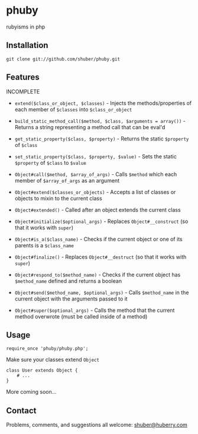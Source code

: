 # phuby

rubyisms in php


## Installation

	git clone git://github.com/shuber/phuby.git


## Features

INCOMPLETE

* `extend($class_or_object, $classes)`                 - Injects the methods/properties of each member of `$classes` into `$class_or_object`
* `build_static_method_call($method, $class, $arguments = array())` - Returns a string representing a method call that can be eval'd
* `get_static_property($class, $property)`             - Returns the static `$property` of `$class`
* `set_static_property($class, $property, $value)`     - Sets the static `$property` of `$class` to `$value`

* `Object#call($method, $array_of_args)`               - Calls `$method` which each member of `$array_of_args` as an argument
* `Object#extend($classes_or_objects)`                 - Accepts a list of classes or objects to mixin to the current class
* `Object#extended()`                                  - Called after an object extends the current class
* `Object#initialize($optional_args)`                  - Replaces `Object#__construct` (so that it works with `super`)
* `Object#is_a($class_name)`                           - Checks if the current object or one of its parents is a `$class_name`
* `Object#finalize()`                                  - Replaces `Object#__destruct` (so that it works with `super`)
* `Object#respond_to($method_name)`                    - Checks if the current object has `$method_name` defined and returns a boolean
* `Object#send($method_name, $optional_args)`          - Calls `$method_name` in the current object with the arguments passed to it
* `Object#super($optional_args)`                       - Calls the method that the current method overwrote (must be called inside of a method)


## Usage

	require_once 'phuby/phuby.php';

Make sure your classes extend `Object`

	class User extends Object {
	    # ...
	}

More coming soon...


## Contact

Problems, comments, and suggestions all welcome: [shuber@huberry.com](mailto:shuber@huberry.com)